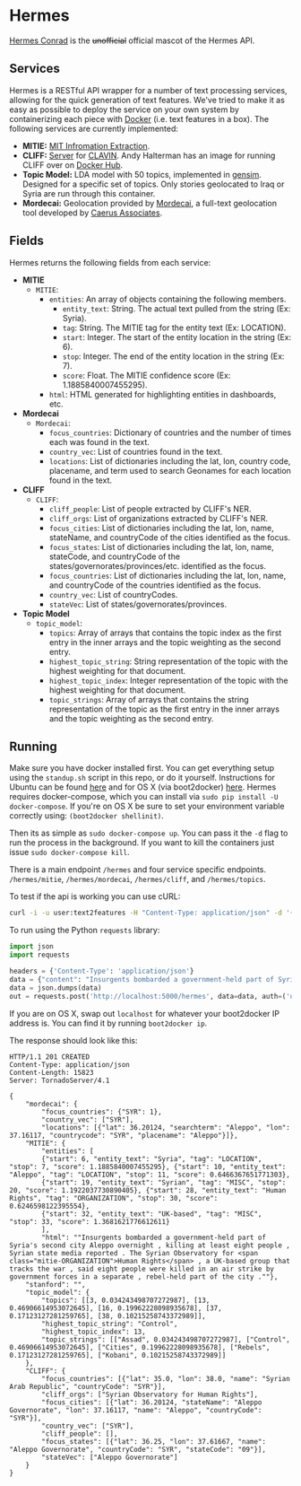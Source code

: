 # Hermes 

[Hermes Conrad](http://futurama.wikia.com/wiki/Hermes_Conrad) is the ~~unofficial~~ official
mascot of the Hermes API.

## Services

Hermes is a RESTful API wrapper for a number of text processing
services, allowing for the quick generation of text features. We've tried to
make it as easy as possible to deploy the service on your own system by
containerizing each piece with [Docker](https://www.docker.com/whatisdocker/) (i.e. text
features in a box). The following services are currently implemented:

- **MITIE:** [MIT Infromation Extraction](https://github.com/mit-nlp/MITIE).
- **CLIFF:** [Server](https://github.com/c4fcm/CLIFF) for
    [CLAVIN](https://github.com/Berico-Technologies/CLAVIN/tree/stable/1.1.x).
    Andy Halterman has an image for running CLIFF over on [Docker
    Hub](https://registry.hub.docker.com/u/ahalterman/cliff/).
- **Topic Model:** LDA model with 50 topics, implemented in
    [gensim](https://radimrehurek.com/gensim/). Designed for a specific set of
    topics. Only stories geolocated to Iraq or Syria are run through this container.
- **Mordecai:** Geolocation provided by
  [Mordecai](https://github.com/caerusassociates/mordecai), a full-text
  geolocation tool developed by [Caerus
  Associates](http://caerusassociates.com/).

## Fields

Hermes returns the following fields from each service:

- **MITIE**
    - `MITIE`:
        - `entities`: An array of objects containing the following members.
            - `entity_text`: String. The actual text pulled from the string (Ex: Syria).
            - `tag`: String. The MITIE tag for the entity text (Ex: LOCATION).
            - `start`: Integer. The start of the entity location in the string (Ex: 6).
            - `stop`: Integer. The end of the entity location in the string (Ex: 7).
            - `score`: Float. The MITIE confidence score (Ex: 1.1885840007455295).
        - `html`: HTML generated for highlighting entities in dashboards, etc.
- **Mordecai**
    - `Mordecai`:
        - `focus_countries`: Dictionary of countries and the number of times each was
          found in the text.
        - `country_vec`: List of countries found in the text.
        - `locations`: List of dictionaries including the lat, lon, country code,
          placename, and term used to search Geonames for each location found in
          the text.
- **CLIFF**
    - `CLIFF`:
        - `cliff_people`: List of people extracted by CLIFF's NER.
        - `cliff_orgs`: List of organizations extracted by CLIFF's NER.
        - `focus_cities`: List of dictionaries including the lat, lon, name, stateName, 
          and countryCode of the cities identified as the focus.
        - `focus_states`: List of dictionaries including the lat, lon, name, stateCode, 
          and countryCode of the states/governorates/provinces/etc. identified as the focus.
        - `focus_countries`: List of dictionaries including the lat, lon, name, and countryCode 
          of the countries identified as the focus.
        - `country_vec`: List of countryCodes.
        - `stateVec`: List of states/governorates/provinces.
- **Topic Model**
    - `topic_model`:
        - `topics`: Array of arrays that contains the topic index as the first
          entry in the inner arrays and the topic weighting as the second
          entry.
        - `highest_topic_string`: String representation of the topic with the
          highest weighting for that document.
        - `highest_topic_index`: Integer representation of the topic with the
          highest weighting for that document.
        - `topic_strings`: Array of arrays that contains the string
          representation of the topic as the first entry in the inner arrays
          and the topic weighting as the second entry.


## Running

Make sure you have docker installed first. You can get everything setup using
the `standup.sh` script in this repo, or do it yourself. Instructions for Ubuntu can be found
[here](http://docs.docker.com/installation/ubuntulinux/) and for OS X (via
boot2docker) [here](https://docs.docker.com/installation/mac/). Hermes requires
docker-compose, which you can install via `sudo pip install -U docker-compose`.
If you're on OS X be sure to set your environment variable correctly using:
`(boot2docker shellinit)`.

Then its as simple as `sudo docker-compose up`. You can pass it the `-d` flag
to run the process in the background. If you want to kill the containers just issue
`sudo docker-compose kill`. 

There is a main endpoint `/hermes` and four service specific endpoints.
`/hermes/mitie`, `/hermes/mordecai`, `/hermes/cliff`, and `/hermes/topics`.

To test if the api is working you can use cURL:

```bash
curl -i -u user:text2features -H "Content-Type: application/json" -d '{"content": "Insurgents bombarded a government-held part of Syria'"'"'s second city Aleppo overnight, killing at least eight people, Syrian state media reported. The Syrian Observatory for Human Rights, a UK-based group that tracks the war, said eight people were killed in an air strike by government forces in a separate, rebel-held part of the city."}' -X POST http://localhost:5000/hermes
```

To run using the Python `requests` library:

```python
import json
import requests

headers = {'Content-Type': 'application/json'}
data = {"content": "Insurgents bombarded a government-held part of Syria's second city Aleppo overnight, killing at least eight people, Syrian state media reported. The Syrian Observatory for Human Rights, a UK-based group that tracks the war, said eight people were killed in an air strike by government forces in a separate, rebel-held part of the city."}
data = json.dumps(data)
out = requests.post('http://localhost:5000/hermes', data=data, auth=('user', 'text2features'), headers=headers)
```

If you are on OS X, swap out `localhost` for whatever your boot2docker IP
address is. You can find it by running `boot2docker ip`.

The response should look like this:

```http
HTTP/1.1 201 CREATED
Content-Type: application/json
Content-Length: 15823
Server: TornadoServer/4.1

{
    "mordecai": {
        "focus_countries": {"SYR": 1},
        "country_vec": ["SYR"],
        "locations": [{"lat": 36.20124, "searchterm": "Aleppo", "lon": 37.16117, "countrycode": "SYR", "placename": "Aleppo"}]},
    "MITIE": {
        "entities": [
        {"start": 6, "entity_text": "Syria", "tag": "LOCATION", "stop": 7, "score": 1.1885840007455295}, {"start": 10, "entity_text": "Aleppo", "tag": "LOCATION", "stop": 11, "score": 0.6466367651771303},
        {"start": 19, "entity_text": "Syrian", "tag": "MISC", "stop": 20, "score": 1.1922037730890405}, {"start": 28, "entity_text": "Human Rights", "tag": "ORGANIZATION", "stop": 30, "score": 0.6246598122395554},
        {"start": 32, "entity_text": "UK-based", "tag": "MISC", "stop": 33, "score": 1.3681621776612611}
        ],
        "html": ""Insurgents bombarded a government-held part of Syria's second city Aleppo overnight , killing at least eight people , Syrian state media reported . The Syrian Observatory for <span class="mitie-ORGANIZATION">Human Rights</span> , a UK-based group that tracks the war , said eight people were killed in an air strike by government forces in a separate , rebel-held part of the city .""},
    "stanford": "",
    "topic_model": {
        "topics": [[3, 0.034243498707272987], [13, 0.46906614953072645], [16, 0.19962228098935678], [37, 0.17123127281259765], [38, 0.10215258743372989]],
        "highest_topic_string": "Control",
        "highest_topic_index": 13,
        "topic_strings": [["Assad", 0.034243498707272987], ["Control", 0.46906614953072645], ["Cities", 0.19962228098935678], ["Rebels", 0.17123127281259765], ["Kobani", 0.10215258743372989]]
    },
    "CLIFF": {
        "focus_countries": [{"lat": 35.0, "lon": 38.0, "name": "Syrian Arab Republic", "countryCode": "SYR"}],
        "cliff_orgs": ["Syrian Observatory for Human Rights"],
        "focus_cities": [{"lat": 36.20124, "stateName": "Aleppo Governorate", "lon": 37.16117, "name": "Aleppo", "countryCode": "SYR"}],
        "country_vec": ["SYR"],
        "cliff_people": [],
        "focus_states": [{"lat": 36.25, "lon": 37.61667, "name": "Aleppo Governorate", "countryCode": "SYR", "stateCode": "09"}],
        "stateVec": ["Aleppo Governorate"]
    }
}

```
